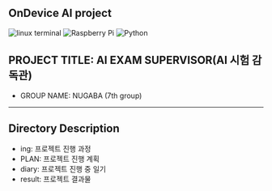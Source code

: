 ## OnDevice AI project
![linux terminal](https://img.shields.io/badge/LINUX-grey?style=flat&logo=Ubuntu&logoColor=orange)
![Raspberry Pi](https://img.shields.io/badge/Raspberry%20Pi_5-grey?logo=raspberrypi&logoColor=red)
![Python](https://img.shields.io/badge/Python-3.10-3776AB?style=for-the-badge&logo=python&logoColor=white)
## PROJECT TITLE: AI EXAM SUPERVISOR(AI 시험 감독관)
* GROUP NAME: NUGABA (7th group)
----------------------------------

## Directory Description
* ing: 프로젝트 진행 과정
* PLAN: 프로젝트 진행 계획
* diary: 프로젝트 진행 중 일기
* result: 프로젝트 결과물
